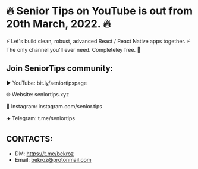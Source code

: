 # 🔥 Senior Tips on YouTube is out from 20th March, 2022. 🔥

⚡️ Let's build clean, robust, advanced React / React Native apps together. ⚡️
The only channel you'll ever need. Completeley free. 🤯
 
 
## Join SeniorTips community: 

▶️  YouTube: bit.ly/seniortipspage

🌐  Website: seniortips.xyz

📸  Instagram: instagram.com/senior.tips

✈️  Telegram: t.me/seniortips


## CONTACTS:

- DM: https://t.me/bekroz
- Email:  bekroz@protonmail.com 
